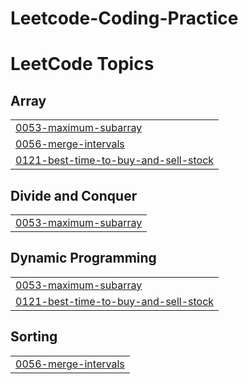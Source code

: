 # Leetcode-Coding-Practice


<!---LeetCode Topics Start-->
# LeetCode Topics
## Array
|  |
| ------- |
| [0053-maximum-subarray](https://github.com/vineetkrsingh769/Leetcode-Coding-Practice/tree/master/0053-maximum-subarray) |
| [0056-merge-intervals](https://github.com/vineetkrsingh769/Leetcode-Coding-Practice/tree/master/0056-merge-intervals) |
| [0121-best-time-to-buy-and-sell-stock](https://github.com/vineetkrsingh769/Leetcode-Coding-Practice/tree/master/0121-best-time-to-buy-and-sell-stock) |
## Divide and Conquer
|  |
| ------- |
| [0053-maximum-subarray](https://github.com/vineetkrsingh769/Leetcode-Coding-Practice/tree/master/0053-maximum-subarray) |
## Dynamic Programming
|  |
| ------- |
| [0053-maximum-subarray](https://github.com/vineetkrsingh769/Leetcode-Coding-Practice/tree/master/0053-maximum-subarray) |
| [0121-best-time-to-buy-and-sell-stock](https://github.com/vineetkrsingh769/Leetcode-Coding-Practice/tree/master/0121-best-time-to-buy-and-sell-stock) |
## Sorting
|  |
| ------- |
| [0056-merge-intervals](https://github.com/vineetkrsingh769/Leetcode-Coding-Practice/tree/master/0056-merge-intervals) |
<!---LeetCode Topics End-->